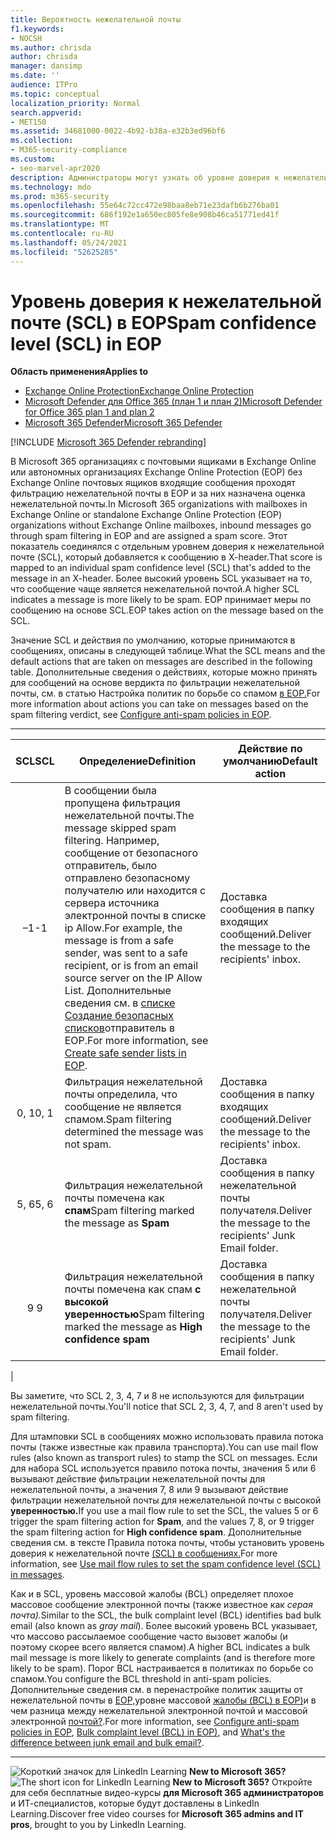 ```yaml
---
title: Вероятность нежелательной почты
f1.keywords:
- NOCSH
ms.author: chrisda
author: chrisda
manager: dansimp
ms.date: ''
audience: ITPro
ms.topic: conceptual
localization_priority: Normal
search.appverid:
- MET150
ms.assetid: 34681000-0022-4b92-b38a-e32b3ed96bf6
ms.collection:
- M365-security-compliance
ms.custom:
- seo-marvel-apr2020
description: Администраторы могут узнать об уровне доверия к нежелательной почте (SCL), который применяется к сообщениям в Exchange Online Protection (EOP).
ms.technology: mdo
ms.prod: m365-security
ms.openlocfilehash: 55e64c72cc472e98baa8eb71e23dafb6b276ba01
ms.sourcegitcommit: 686f192e1a650ec805fe8e908b46ca51771ed41f
ms.translationtype: MT
ms.contentlocale: ru-RU
ms.lasthandoff: 05/24/2021
ms.locfileid: "52625285"
---
```

# <a name="spam-confidence-level-scl-in-eop"></a><span data-ttu-id="6a52a-103">Уровень доверия к нежелательной почте (SCL) в EOP</span><span class="sxs-lookup"><span data-stu-id="6a52a-103">Spam confidence level (SCL) in EOP</span></span>

<span data-ttu-id="6a52a-104">**Область применения**</span><span class="sxs-lookup"><span data-stu-id="6a52a-104">**Applies to**</span></span>
- [<span data-ttu-id="6a52a-105">Exchange Online Protection</span><span class="sxs-lookup"><span data-stu-id="6a52a-105">Exchange Online Protection</span></span>](exchange-online-protection-overview.md)
- [<span data-ttu-id="6a52a-106">Microsoft Defender для Office 365 (план 1 и план 2)</span><span class="sxs-lookup"><span data-stu-id="6a52a-106">Microsoft Defender for Office 365 plan 1 and plan 2</span></span>](defender-for-office-365.md)
- [<span data-ttu-id="6a52a-107">Microsoft 365 Defender</span><span class="sxs-lookup"><span data-stu-id="6a52a-107">Microsoft 365 Defender</span></span>](../defender/microsoft-365-defender.md)

[!INCLUDE [Microsoft 365 Defender rebranding](../includes/microsoft-defender-for-office.md)]

<span data-ttu-id="6a52a-108">В Microsoft 365 организациях с почтовыми ящиками в Exchange Online или автономных организациях Exchange Online Protection (EOP) без Exchange Online почтовых ящиков входящие сообщения проходят фильтрацию нежелательной почты в EOP и за них назначена оценка нежелательной почты.</span><span class="sxs-lookup"><span data-stu-id="6a52a-108">In Microsoft 365 organizations with mailboxes in Exchange Online or standalone Exchange Online Protection (EOP) organizations without Exchange Online mailboxes, inbound messages go through spam filtering in EOP and are assigned a spam score.</span></span> <span data-ttu-id="6a52a-109">Этот показатель соединялся с отдельным уровнем доверия к нежелательной почте (SCL), который добавляется к сообщению в X-header.</span><span class="sxs-lookup"><span data-stu-id="6a52a-109">That score is mapped to an individual spam confidence level (SCL) that's added to the message in an X-header.</span></span> <span data-ttu-id="6a52a-110">Более высокий уровень SCL указывает на то, что сообщение чаще является нежелательной почтой.</span><span class="sxs-lookup"><span data-stu-id="6a52a-110">A higher SCL indicates a message is more likely to be spam.</span></span> <span data-ttu-id="6a52a-111">EOP принимает меры по сообщению на основе SCL.</span><span class="sxs-lookup"><span data-stu-id="6a52a-111">EOP takes action on the message based on the SCL.</span></span>

<span data-ttu-id="6a52a-112">Значение SCL и действия по умолчанию, которые принимаются в сообщениях, описаны в следующей таблице.</span><span class="sxs-lookup"><span data-stu-id="6a52a-112">What the SCL means and the default actions that are taken on messages are described in the following table.</span></span> <span data-ttu-id="6a52a-113">Дополнительные сведения о действиях, которые можно принять для сообщений на основе вердикта по фильтрации нежелательной почты, см. в статью Настройка политик по борьбе со спамом [в EOP.](configure-your-spam-filter-policies.md)</span><span class="sxs-lookup"><span data-stu-id="6a52a-113">For more information about actions you can take on messages based on the spam filtering verdict, see [Configure anti-spam policies in EOP](configure-your-spam-filter-policies.md).</span></span>

****

|<span data-ttu-id="6a52a-114">SCL</span><span class="sxs-lookup"><span data-stu-id="6a52a-114">SCL</span></span>|<span data-ttu-id="6a52a-115">Определение</span><span class="sxs-lookup"><span data-stu-id="6a52a-115">Definition</span></span>|<span data-ttu-id="6a52a-116">Действие по умолчанию</span><span class="sxs-lookup"><span data-stu-id="6a52a-116">Default action</span></span>|
|:---:|---|---|
|<span data-ttu-id="6a52a-117">–1</span><span class="sxs-lookup"><span data-stu-id="6a52a-117">-1</span></span>|<span data-ttu-id="6a52a-118">В сообщении была пропущена фильтрация нежелательной почты.</span><span class="sxs-lookup"><span data-stu-id="6a52a-118">The message skipped spam filtering.</span></span> <span data-ttu-id="6a52a-119">Например, сообщение от безопасного отправитель, было отправлено безопасному получателю или находится с сервера источника электронной почты в списке ip Allow.</span><span class="sxs-lookup"><span data-stu-id="6a52a-119">For example, the message is from a safe sender, was sent to a safe recipient, or is from an email source server on the IP Allow List.</span></span> <span data-ttu-id="6a52a-120">Дополнительные сведения см. в [списке Создание безопасных списков](create-safe-sender-lists-in-office-365.md)отправитель в EOP.</span><span class="sxs-lookup"><span data-stu-id="6a52a-120">For more information, see [Create safe sender lists in EOP](create-safe-sender-lists-in-office-365.md).</span></span>|<span data-ttu-id="6a52a-121">Доставка сообщения в папку входящих сообщений.</span><span class="sxs-lookup"><span data-stu-id="6a52a-121">Deliver the message to the recipients' inbox.</span></span>|
|<span data-ttu-id="6a52a-122">0, 1</span><span class="sxs-lookup"><span data-stu-id="6a52a-122">0, 1</span></span>|<span data-ttu-id="6a52a-123">Фильтрация нежелательной почты определила, что сообщение не является спамом.</span><span class="sxs-lookup"><span data-stu-id="6a52a-123">Spam filtering determined the message was not spam.</span></span>|<span data-ttu-id="6a52a-124">Доставка сообщения в папку входящих сообщений.</span><span class="sxs-lookup"><span data-stu-id="6a52a-124">Deliver the message to the recipients' inbox.</span></span>|
|<span data-ttu-id="6a52a-125">5, 6</span><span class="sxs-lookup"><span data-stu-id="6a52a-125">5, 6</span></span>|<span data-ttu-id="6a52a-126">Фильтрация нежелательной почты помечена как **спам**</span><span class="sxs-lookup"><span data-stu-id="6a52a-126">Spam filtering marked the message as **Spam**</span></span>|<span data-ttu-id="6a52a-127">Доставка сообщения в папку нежелательной почты получателя.</span><span class="sxs-lookup"><span data-stu-id="6a52a-127">Deliver the message to the recipients' Junk Email folder.</span></span>|
|<span data-ttu-id="6a52a-128">9 </span><span class="sxs-lookup"><span data-stu-id="6a52a-128">9</span></span>|<span data-ttu-id="6a52a-129">Фильтрация нежелательной почты помечена как спам **с высокой уверенностью**</span><span class="sxs-lookup"><span data-stu-id="6a52a-129">Spam filtering marked the message as **High confidence spam**</span></span>|<span data-ttu-id="6a52a-130">Доставка сообщения в папку нежелательной почты получателя.</span><span class="sxs-lookup"><span data-stu-id="6a52a-130">Deliver the message to the recipients' Junk Email folder.</span></span>|
|

<span data-ttu-id="6a52a-131">Вы заметите, что SCL 2, 3, 4, 7 и 8 не используются для фильтрации нежелательной почты.</span><span class="sxs-lookup"><span data-stu-id="6a52a-131">You'll notice that SCL 2, 3, 4, 7, and 8 aren't used by spam filtering.</span></span>

<span data-ttu-id="6a52a-132">Для штамповки SCL в сообщениях можно использовать правила потока почты (также известные как правила транспорта).</span><span class="sxs-lookup"><span data-stu-id="6a52a-132">You can use mail flow rules (also known as transport rules) to stamp the SCL on messages.</span></span> <span data-ttu-id="6a52a-133">Если для набора SCL используется правило потока почты, значения 5 или 6 вызывают действие фильтрации нежелательной почты для нежелательной почты, а значения 7, 8 или 9 вызывают действие фильтрации нежелательной почты для нежелательной почты с высокой **уверенностью.**</span><span class="sxs-lookup"><span data-stu-id="6a52a-133">If you use a mail flow rule to set the SCL, the values 5 or 6 trigger the spam filtering action for **Spam**, and the values 7, 8, or 9 trigger the spam filtering action for **High confidence spam**.</span></span> <span data-ttu-id="6a52a-134">Дополнительные сведения см. в тексте Правила потока почты, чтобы установить уровень доверия к нежелательной почте [(SCL) в сообщениях.](/exchange/security-and-compliance/mail-flow-rules/use-rules-to-set-scl)</span><span class="sxs-lookup"><span data-stu-id="6a52a-134">For more information, see [Use mail flow rules to set the spam confidence level (SCL) in messages](/exchange/security-and-compliance/mail-flow-rules/use-rules-to-set-scl).</span></span>

<span data-ttu-id="6a52a-135">Как и в SCL, уровень массовой жалобы (BCL) определяет плохое массовое сообщение электронной почты (также известное как _серая почта)._</span><span class="sxs-lookup"><span data-stu-id="6a52a-135">Similar to the SCL, the bulk complaint level (BCL) identifies bad bulk email (also known as _gray mail_).</span></span> <span data-ttu-id="6a52a-136">Более высокий уровень BCL указывает, что массово рассылаемое сообщение часто вызовет жалобы (и поэтому скорее всего является спамом).</span><span class="sxs-lookup"><span data-stu-id="6a52a-136">A higher BCL indicates a bulk mail message is more likely to generate complaints (and is therefore more likely to be spam).</span></span> <span data-ttu-id="6a52a-137">Порог BCL настраивается в политиках по борьбе со спамом.</span><span class="sxs-lookup"><span data-stu-id="6a52a-137">You configure the BCL threshold in anti-spam policies.</span></span> <span data-ttu-id="6a52a-138">Дополнительные сведения см. в перенастройке политик защиты от нежелательной почты в [EOP,](configure-your-spam-filter-policies.md)уровне массовой [жалобы (BCL) в EOP)](bulk-complaint-level-values.md)и в чем разница между нежелательной электронной почтой и массовой электронной [почтой?](what-s-the-difference-between-junk-email-and-bulk-email.md).</span><span class="sxs-lookup"><span data-stu-id="6a52a-138">For more information, see [Configure anti-spam policies in EOP](configure-your-spam-filter-policies.md), [Bulk complaint level (BCL) in EOP)](bulk-complaint-level-values.md), and [What's the difference between junk email and bulk email?](what-s-the-difference-between-junk-email-and-bulk-email.md).</span></span>

****

<span data-ttu-id="6a52a-139">![Короткий значок для LinkedIn Learning ](../../media/eac8a413-9498-4220-8544-1e37d1aaea13.png) **New to Microsoft 365?**</span><span class="sxs-lookup"><span data-stu-id="6a52a-139">![The short icon for LinkedIn Learning](../../media/eac8a413-9498-4220-8544-1e37d1aaea13.png) **New to Microsoft 365?**</span></span> <span data-ttu-id="6a52a-140">Откройте для себя бесплатные видео-курсы **для Microsoft 365 администраторов** и ИТ-специалистов, которые будут доставлены в LinkedIn Learning.</span><span class="sxs-lookup"><span data-stu-id="6a52a-140">Discover free video courses for **Microsoft 365 admins and IT pros**, brought to you by LinkedIn Learning.</span></span>
